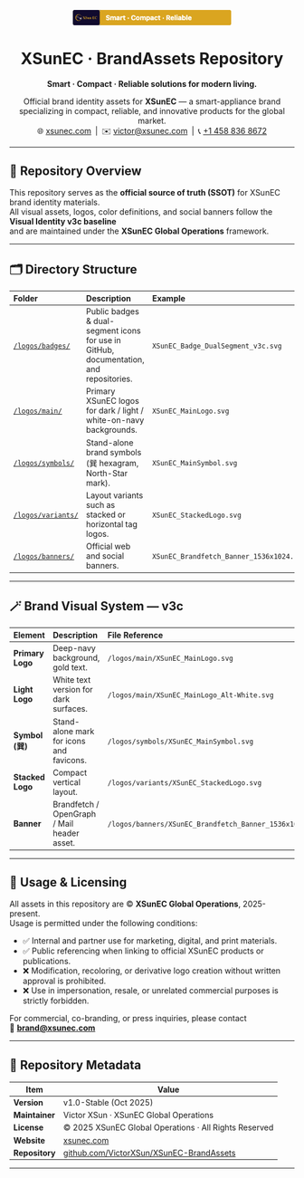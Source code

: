 <!-- XSunEC · BrandAssets Repository · v1.0-Stable -->
<p align="center">
  <img src="https://github.com/VictorXSun/XSunEC-BrandAssets/blob/main/logos/badges/XSunEC_Badge_DualSegment_v3c_preview.png" width="280" alt="XSunEC Badge"/>
</p>

<h1 align="center">XSunEC · BrandAssets Repository</h1>
<p align="center"><strong>Smart · Compact · Reliable solutions for modern living.</strong></p>

<p align="center">
  Official brand identity assets for <strong>XSunEC</strong> — a smart-appliance brand specializing in compact, reliable, and innovative products for the global market.<br/>
  🌐 <a href="https://xsunec.com" target="_blank">xsunec.com</a> | ✉️ <a href="mailto:victor@xsunec.com">victor@xsunec.com</a> | 📞 <a href="https://wa.me/14588368672" target="_blank">+1&nbsp;458&nbsp;836&nbsp;8672</a>
</p>

---

## 🧱 Repository Overview

This repository serves as the **official source of truth (SSOT)** for XSunEC brand identity materials.  
All visual assets, logos, color definitions, and social banners follow the **Visual Identity v3c baseline**  
and are maintained under the **XSunEC Global Operations** framework.

---

## 🗂 Directory Structure

| Folder | Description | Example |
|:--------|:-------------|:---------|
| [`/logos/badges/`](./logos/badges) | Public badges & dual-segment icons for use in GitHub, documentation, and repositories. | `XSunEC_Badge_DualSegment_v3c.svg` |
| [`/logos/main/`](./logos/main) | Primary XSunEC logos for dark / light / white-on-navy backgrounds. | `XSunEC_MainLogo.svg` |
| [`/logos/symbols/`](./logos/symbols) | Stand-alone brand symbols (巽 hexagram, North-Star mark). | `XSunEC_MainSymbol.svg` |
| [`/logos/variants/`](./logos/variants) | Layout variants such as stacked or horizontal tag logos. | `XSunEC_StackedLogo.svg` |
| [`/logos/banners/`](./logos/banners) | Official web and social banners. | `XSunEC_Brandfetch_Banner_1536x1024.png` |

---

## 🪄 Brand Visual System — v3c

| Element | Description | File Reference |
|:----------|:-------------|:----------------|
| **Primary Logo** | Deep-navy background, gold text. | `/logos/main/XSunEC_MainLogo.svg` |
| **Light Logo** | White text version for dark surfaces. | `/logos/main/XSunEC_MainLogo_Alt-White.svg` |
| **Symbol (巽)** | Stand-alone mark for icons and favicons. | `/logos/symbols/XSunEC_MainSymbol.svg` |
| **Stacked Logo** | Compact vertical layout. | `/logos/variants/XSunEC_StackedLogo.svg` |
| **Banner** | Brandfetch / OpenGraph / Mail header asset. | `/logos/banners/XSunEC_Brandfetch_Banner_1536x1024.png` |

---

## 🧩 Usage & Licensing

All assets in this repository are © **XSunEC Global Operations**, 2025-present.  
Usage is permitted under the following conditions:

- ✅ Internal and partner use for marketing, digital, and print materials.  
- ✅ Public referencing when linking to official XSunEC products or publications.  
- ❌ Modification, recoloring, or derivative logo creation without written approval is prohibited.  
- ❌ Use in impersonation, resale, or unrelated commercial purposes is strictly forbidden.

For commercial, co-branding, or press inquiries, please contact  
📩 **brand@xsunec.com**

---

## 🧭 Repository Metadata

| Item | Value |
|------|-------|
| **Version** | v1.0-Stable (Oct 2025) |
| **Maintainer** | Victor XSun · XSunEC Global Operations |
| **License** | © 2025 XSunEC Global Operations · All Rights Reserved |
| **Website** | [xsunec.com](https://xsunec.com) |
| **Repository** | [github.com/VictorXSun/XSunEC-BrandAssets](https://github.com/VictorXSun/XSunEC-BrandAssets) |

---
